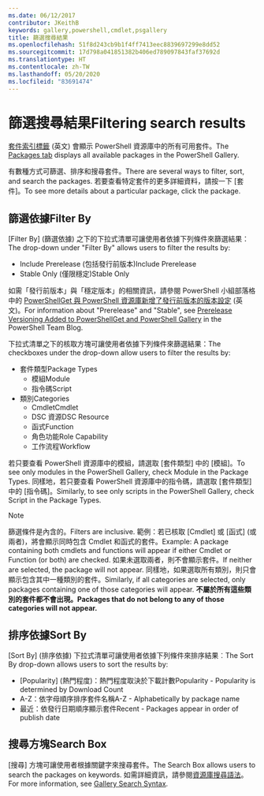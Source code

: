 ```yaml
---
ms.date: 06/12/2017
contributor: JKeithB
keywords: gallery,powershell,cmdlet,psgallery
title: 篩選搜尋結果
ms.openlocfilehash: 51f8d243cb9b1f4ff7413eec8839697299e8dd52
ms.sourcegitcommit: 17d798a041851382b406ed789097843faf37692d
ms.translationtype: HT
ms.contentlocale: zh-TW
ms.lasthandoff: 05/20/2020
ms.locfileid: "83691474"
---
```

# <a name="filtering-search-results"></a><span data-ttu-id="d264c-103">篩選搜尋結果</span><span class="sxs-lookup"><span data-stu-id="d264c-103">Filtering search results</span></span>

<span data-ttu-id="d264c-104">[套件索引標籤](https://www.powershellgallery.com/packages) \(英文\) 會顯示 PowerShell 資源庫中的所有可用套件。</span><span class="sxs-lookup"><span data-stu-id="d264c-104">The [Packages tab](https://www.powershellgallery.com/packages) displays all available packages in the PowerShell Gallery.</span></span>

<span data-ttu-id="d264c-105">有數種方式可篩選、排序和搜尋套件。</span><span class="sxs-lookup"><span data-stu-id="d264c-105">There are several ways to filter, sort, and search the packages.</span></span>
<span data-ttu-id="d264c-106">若要查看特定套件的更多詳細資料，請按一下 [套件]。</span><span class="sxs-lookup"><span data-stu-id="d264c-106">To see more details about a particular package, click the package.</span></span>

## <a name="filter-by"></a><span data-ttu-id="d264c-107">篩選依據</span><span class="sxs-lookup"><span data-stu-id="d264c-107">Filter By</span></span>

<span data-ttu-id="d264c-108">[Filter By] \(篩選依據\) 之下的下拉式清單可讓使用者依據下列條件來篩選結果：</span><span class="sxs-lookup"><span data-stu-id="d264c-108">The drop-down under "Filter By" allows users to filter the results by:</span></span>

- <span data-ttu-id="d264c-109">Include Prerelease (包括發行前版本)</span><span class="sxs-lookup"><span data-stu-id="d264c-109">Include Prerelease</span></span>
- <span data-ttu-id="d264c-110">Stable Only (僅限穩定)</span><span class="sxs-lookup"><span data-stu-id="d264c-110">Stable Only</span></span>

<span data-ttu-id="d264c-111">如需「發行前版本」與「穩定版本」的相關資訊，請參閱 PowerShell 小組部落格中的 [PowerShellGet 與 PowerShell 資源庫新增了發行前版本的版本設定](https://blogs.msdn.microsoft.com/powershell/2017/12/05/prerelease-versioning-added-to-powershellget-and-powershell-gallery/) \(英文\)。</span><span class="sxs-lookup"><span data-stu-id="d264c-111">For information about "Prerelease" and "Stable", see [Prerelease Versioning Added to PowerShellGet and PowerShell Gallery](https://blogs.msdn.microsoft.com/powershell/2017/12/05/prerelease-versioning-added-to-powershellget-and-powershell-gallery/) in the PowerShell Team Blog.</span></span>

<span data-ttu-id="d264c-112">下拉式清單之下的核取方塊可讓使用者依據下列條件來篩選結果：</span><span class="sxs-lookup"><span data-stu-id="d264c-112">The checkboxes under the drop-down allow users to filter the results by:</span></span>

- <span data-ttu-id="d264c-113">套件類型</span><span class="sxs-lookup"><span data-stu-id="d264c-113">Package Types</span></span>
  - <span data-ttu-id="d264c-114">模組</span><span class="sxs-lookup"><span data-stu-id="d264c-114">Module</span></span>
  - <span data-ttu-id="d264c-115">指令碼</span><span class="sxs-lookup"><span data-stu-id="d264c-115">Script</span></span>
- <span data-ttu-id="d264c-116">類別</span><span class="sxs-lookup"><span data-stu-id="d264c-116">Categories</span></span>
  - <span data-ttu-id="d264c-117">Cmdlet</span><span class="sxs-lookup"><span data-stu-id="d264c-117">Cmdlet</span></span>
  - <span data-ttu-id="d264c-118">DSC 資源</span><span class="sxs-lookup"><span data-stu-id="d264c-118">DSC Resource</span></span>
  - <span data-ttu-id="d264c-119">函式</span><span class="sxs-lookup"><span data-stu-id="d264c-119">Function</span></span>
  - <span data-ttu-id="d264c-120">角色功能</span><span class="sxs-lookup"><span data-stu-id="d264c-120">Role Capability</span></span>
  - <span data-ttu-id="d264c-121">工作流程</span><span class="sxs-lookup"><span data-stu-id="d264c-121">Workflow</span></span>

<span data-ttu-id="d264c-122">若只要查看 PowerShell 資源庫中的模組，請選取 [套件類型] 中的 [模組]。</span><span class="sxs-lookup"><span data-stu-id="d264c-122">To see only modules in the PowerShell Gallery, check Module in the Package Types.</span></span>
<span data-ttu-id="d264c-123">同樣地，若只要查看 PowerShell 資源庫中的指令碼，請選取 [套件類型] 中的 [指令碼]。</span><span class="sxs-lookup"><span data-stu-id="d264c-123">Similarly, to see only scripts in the PowerShell Gallery, check Script in the Package Types.</span></span>

> [!NOTE]
> <span data-ttu-id="d264c-124">篩選條件是內含的。</span><span class="sxs-lookup"><span data-stu-id="d264c-124">Filters are inclusive.</span></span>
> <span data-ttu-id="d264c-125">範例：若已核取 [Cmdlet] 或 [函式] (或兩者)，將會顯示同時包含 Cmdlet 和函式的套件。</span><span class="sxs-lookup"><span data-stu-id="d264c-125">Example: A package containing both cmdlets and functions will appear if either Cmdlet or Function (or both) are checked.</span></span>
> <span data-ttu-id="d264c-126">如果未選取兩者，則不會顯示套件。</span><span class="sxs-lookup"><span data-stu-id="d264c-126">If neither are selected, the package will not appear.</span></span>
> <span data-ttu-id="d264c-127">同樣地，如果選取所有類別，則只會顯示包含其中一種類別的套件。</span><span class="sxs-lookup"><span data-stu-id="d264c-127">Similarly, if all categories are selected, only packages containing one of those categories will appear.</span></span>
> <span data-ttu-id="d264c-128">**不屬於所有這些類別的套件都不會出現。**</span><span class="sxs-lookup"><span data-stu-id="d264c-128">**Packages that do not belong to any of those categories will not appear.**</span></span>

## <a name="sort-by"></a><span data-ttu-id="d264c-129">排序依據</span><span class="sxs-lookup"><span data-stu-id="d264c-129">Sort By</span></span>

<span data-ttu-id="d264c-130">[Sort By] \(排序依據\) 下拉式清單可讓使用者依據下列條件來排序結果︰</span><span class="sxs-lookup"><span data-stu-id="d264c-130">The Sort By drop-down allows users to sort the results by:</span></span>

- <span data-ttu-id="d264c-131">[Popularity] \(熱門程度\)：熱門程度取決於下載計數</span><span class="sxs-lookup"><span data-stu-id="d264c-131">Popularity - Popularity is determined by Download Count</span></span>
- <span data-ttu-id="d264c-132">A-Z：依字母順序排序套件名稱</span><span class="sxs-lookup"><span data-stu-id="d264c-132">A-Z - Alphabetically by package name</span></span>
- <span data-ttu-id="d264c-133">最近：依發行日期順序顯示套件</span><span class="sxs-lookup"><span data-stu-id="d264c-133">Recent - Packages appear in order of publish date</span></span>

## <a name="search-box"></a><span data-ttu-id="d264c-134">搜尋方塊</span><span class="sxs-lookup"><span data-stu-id="d264c-134">Search Box</span></span>

<span data-ttu-id="d264c-135">[搜尋] 方塊可讓使用者根據關鍵字來搜尋套件。</span><span class="sxs-lookup"><span data-stu-id="d264c-135">The Search Box allows users to search the packages on keywords.</span></span>
<span data-ttu-id="d264c-136">如需詳細資訊，請參閱[資源庫搜尋語法](search-syntax.md)。</span><span class="sxs-lookup"><span data-stu-id="d264c-136">For more information, see [Gallery Search Syntax](search-syntax.md).</span></span>

